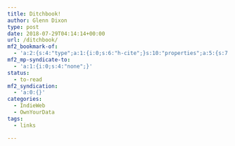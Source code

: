 ```yaml
---
title: Ditchbook!
author: Glenn Dixon
type: post
date: 2018-07-29T04:14:14+00:00
url: /ditchbook/
mf2_bookmark-of:
  - 'a:2:{s:4:"type";a:1:{i:0;s:6:"h-cite";}s:10:"properties";a:5:{s:7:"summary";a:1:{i:0;s:75:"ditchbook - Move your Facebook data over to your own website using Micropub";}s:4:"name";a:1:{i:0;s:21:"cleverdevil/ditchbook";}s:3:"url";a:1:{i:0;s:40:"https://github.com/cleverdevil/ditchbook";}s:11:"publication";a:1:{i:0;s:6:"GitHub";}s:8:"featured";a:1:{i:0;s:61:"https://avatars3.githubusercontent.com/u/212738?s=400&amp;v=4";}}}'
mf2_mp-syndicate-to:
  - 'a:1:{i:0;s:4:"none";}'
status:
  - to-read
mf2_syndication:
  - 'a:0:{}'
categories:
  - IndieWeb
  - OwnYourData
tags:
  - links

---
```

